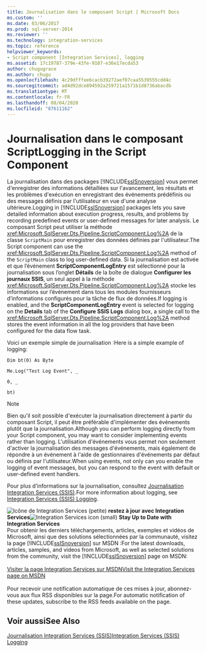 ```yaml
---
title: Journalisation dans le composant Script | Microsoft Docs
ms.custom: ''
ms.date: 03/06/2017
ms.prod: sql-server-2014
ms.reviewer: ''
ms.technology: integration-services
ms.topic: reference
helpviewer_keywords:
- Script component [Integration Services], logging
ms.assetid: 17c19787-379e-43fe-9107-e36e17ecda53
author: chugugrace
ms.author: chugu
ms.openlocfilehash: 4c29dfffee6cacb39272aef07caa5539555cdd4c
ms.sourcegitcommit: ad4d92dce894592a259721a1571b1d8736abacdb
ms.translationtype: MT
ms.contentlocale: fr-FR
ms.lasthandoff: 08/04/2020
ms.locfileid: "87611162"
---
```

# <a name="logging-in-the-script-component"></a><span data-ttu-id="8d935-102">Journalisation dans le composant Script</span><span class="sxs-lookup"><span data-stu-id="8d935-102">Logging in the Script Component</span></span>
  <span data-ttu-id="8d935-103">La journalisation dans des packages [!INCLUDE[ssISnoversion](../../../includes/ssisnoversion-md.md)] vous permet d'enregistrer des informations détaillées sur l'avancement, les résultats et les problèmes d'exécution en enregistrant des événements prédéfinis ou des messages définis par l'utilisateur en vue d'une analyse ultérieure.</span><span class="sxs-lookup"><span data-stu-id="8d935-103">Logging in [!INCLUDE[ssISnoversion](../../../includes/ssisnoversion-md.md)] packages lets you save detailed information about execution progress, results, and problems by recording predefined events or user-defined messages for later analysis.</span></span> <span data-ttu-id="8d935-104">Le composant Script peut utiliser la méthode <xref:Microsoft.SqlServer.Dts.Pipeline.ScriptComponent.Log%2A> de la classe `ScriptMain` pour enregistrer des données définies par l'utilisateur.</span><span class="sxs-lookup"><span data-stu-id="8d935-104">The Script component can use the <xref:Microsoft.SqlServer.Dts.Pipeline.ScriptComponent.Log%2A> method of the `ScriptMain` class to log user-defined data.</span></span> <span data-ttu-id="8d935-105">Si la journalisation est activée et que l’événement **ScriptComponentLogEntry** est sélectionné pour la journalisation sous l’onglet **Détails** de la boîte de dialogue **Configurer les journaux SSIS**, un seul appel à la méthode <xref:Microsoft.SqlServer.Dts.Pipeline.ScriptComponent.Log%2A> stocke les informations sur l’événement dans tous les modules fournisseurs d’informations configurés pour la tâche de flux de données.</span><span class="sxs-lookup"><span data-stu-id="8d935-105">If logging is enabled, and the **ScriptComponentLogEntry** event is selected for logging on the **Details** tab of the **Configure SSIS Logs** dialog box, a single call to the <xref:Microsoft.SqlServer.Dts.Pipeline.ScriptComponent.Log%2A> method stores the event information in all the log providers that have been configured for the data flow task.</span></span>  
  
 <span data-ttu-id="8d935-106">Voici un exemple simple de journalisation :</span><span class="sxs-lookup"><span data-stu-id="8d935-106">Here is a simple example of logging:</span></span>  
  
 `Dim bt(0) As Byte`  
  
 `Me.Log("Test Log Event", _`  
  
 `0, _`  
  
 `bt)`  
  
> [!NOTE]  
>  <span data-ttu-id="8d935-107">Bien qu'il soit possible d'exécuter la journalisation directement à partir du composant Script, il peut être préférable d'implémenter des événements plutôt que la journalisation.</span><span class="sxs-lookup"><span data-stu-id="8d935-107">Although you can perform logging directly from your Script component, you may want to consider implementing events rather than logging.</span></span> <span data-ttu-id="8d935-108">L'utilisation d'événements vous permet non seulement d'activer la journalisation des messages d'événements, mais également de répondre à un événement à l'aide de gestionnaires d'événements par défaut ou définis par l'utilisateur.</span><span class="sxs-lookup"><span data-stu-id="8d935-108">When using events, not only can you enable the logging of event messages, but you can respond to the event with default or user-defined event handlers.</span></span>  
  
 <span data-ttu-id="8d935-109">Pour plus d’informations sur la journalisation, consultez [Journalisation Integration Services &#40;SSIS&#41;](../../performance/integration-services-ssis-logging.md).</span><span class="sxs-lookup"><span data-stu-id="8d935-109">For more information about logging, see [Integration Services &#40;SSIS&#41; Logging](../../performance/integration-services-ssis-logging.md).</span></span>  
  
<span data-ttu-id="8d935-110">![Icône de Integration Services (petite)](../../media/dts-16.gif "Icône Integration Services (petite)")  **restez à jour avec Integration Services**</span><span class="sxs-lookup"><span data-stu-id="8d935-110">![Integration Services icon (small)](../../media/dts-16.gif "Integration Services icon (small)")  **Stay Up to Date with Integration Services**</span></span><br /> <span data-ttu-id="8d935-111">Pour obtenir les derniers téléchargements, articles, exemples et vidéos de Microsoft, ainsi que des solutions sélectionnées par la communauté, visitez la page [!INCLUDE[ssISnoversion](../../../includes/ssisnoversion-md.md)] sur MSDN :</span><span class="sxs-lookup"><span data-stu-id="8d935-111">For the latest downloads, articles, samples, and videos from Microsoft, as well as selected solutions from the community, visit the [!INCLUDE[ssISnoversion](../../../includes/ssisnoversion-md.md)] page on MSDN:</span></span><br /><br /> [<span data-ttu-id="8d935-112">Visiter la page Integration Services sur MSDN</span><span class="sxs-lookup"><span data-stu-id="8d935-112">Visit the Integration Services page on MSDN</span></span>](https://go.microsoft.com/fwlink/?LinkId=136655)<br /><br /> <span data-ttu-id="8d935-113">Pour recevoir une notification automatique de ces mises à jour, abonnez-vous aux flux RSS disponibles sur la page.</span><span class="sxs-lookup"><span data-stu-id="8d935-113">For automatic notification of these updates, subscribe to the RSS feeds available on the page.</span></span>  
  
## <a name="see-also"></a><span data-ttu-id="8d935-114">Voir aussi</span><span class="sxs-lookup"><span data-stu-id="8d935-114">See Also</span></span>  
 [<span data-ttu-id="8d935-115">Journalisation Integration Services &#40;SSIS&#41;</span><span class="sxs-lookup"><span data-stu-id="8d935-115">Integration Services &#40;SSIS&#41; Logging</span></span>](../../performance/integration-services-ssis-logging.md)  
  
  
